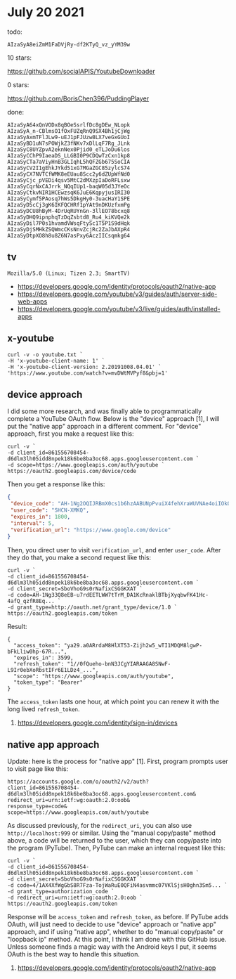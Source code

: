 # July 20 2021

todo:

~~~
AIzaSyA8eiZmM1FaDVjRy-df2KTyQ_vz_yYM39w
~~~

10 stars:

https://github.com/socialAPIS/YoutubeDownloader

0 stars:

https://github.com/BorisChen396/PuddingPlayer

done:

~~~
AIzaSyA64xQnVODx8qBOeSsrlfDc8gDEw_NLopk
AIzaSyA_n-CBlmsO1fOxFUZqRnQ9SX4Bh1jCjWg
AIzaSyAxmTFlJLw9-uEJ1pFJUzw8LX7veGxGUoI
AIzaSyBD1uN7sPOWjkZ3fNKv7xDlLqF7Rg_JLnk
AIzaSyC8UYZpvA2eknNex0Pjid0_eTLJoDu6los
AIzaSyCChP9IaeaDS_LLGBI0P9CDQwTzCxn1kp8
AIzaSyCTa7aViyHnB3GLIqhL5hQFZGb675SoCIA
AIzaSyCV2I1gEhkJYkd51xG7MGaZGC85zylcS74
AIzaSyCX7NVTCfWMK8eEUau8Scc2y6dZUpWfNd0
AIzaSyCjc_pVEDi4qsv5MtC2dMXzpIaDoRFLsxw
AIzaSyCqrNxCAJrrk_NQqIUp1-baqW05d3JYeOc
AIzaSyCtkvNIR1HCEwzsqK6JuE6KqpyjusIRI30
AIzaSyCymf5PAosq7hWs5DkgHy0-3uacHaY1SPE
AIzaSyD5cCj3gK6IKFQCHRf1pYAt9nDKUzfxmPg
AIzaSyDCU8hByM-4DrUqRUYnGn-3llEO78bcxq8
AIzaSyDHQ9ipnphqTzDqZsbtd8_Ru4_kiKVQe2k
AIzaSyDil7P0s1hvamdVWsqFtySc1T5P1S9dHqk
AIzaSyDjSMHkZSQWmcCKsNnvZcjRc2ZaJbAXpR4
AIzaSyDtpXO8h8u8Z6N7asPxy6AczIICsqmkg64
~~~

## tv

~~~
Mozilla/5.0 (Linux; Tizen 2.3; SmartTV)
~~~

- https://developers.google.com/identity/protocols/oauth2/native-app
- https://developers.google.com/youtube/v3/guides/auth/server-side-web-apps
- https://developers.google.com/youtube/v3/live/guides/auth/installed-apps

## x-youtube

~~~
curl -v -o youtube.txt `
-H 'x-youtube-client-name: 1' `
-H 'x-youtube-client-version: 2.20191008.04.01' `
'https://www.youtube.com/watch?v=mvDWtMVPyf8&pbj=1'
~~~

## device approach

I did some more research, and was finally able to programmatically complete a
YouTube OAuth flow. Below is the "device" approach [1], I will put the "native
app" approach in a different comment. For "device" approach, first you make a
request like this:

~~~
curl -v `
-d client_id=861556708454-d6dlm3lh05idd8npek18k6be8ba3oc68.apps.googleusercontent.com `
-d scope=https://www.googleapis.com/auth/youtube `
https://oauth2.googleapis.com/device/code
~~~

Then you get a response like this:

~~~json
{
 "device_code": "AH-1Ng2OQIJRBmX0cs1b6hzAABUNpPvuiX4fehXraWUVNAe4oiIOkQPkcRV...",
 "user_code": "SHCN-XMKQ",
 "expires_in": 1800,
 "interval": 5,
 "verification_url": "https://www.google.com/device"
}
~~~

Then, you direct user to visit `verification_url`, and enter `user_code`. After
they do that, you make a second request like this:

~~~
curl -v `
-d client_id=861556708454-d6dlm3lh05idd8npek18k6be8ba3oc68.apps.googleusercontent.com `
-d client_secret=SboVhoG9s0rNafixCSGGKXAT `
-d code=AH-1Ng33Q8eEB-u7rdEETLWW7tTrM_DA1KcRnaklBTbjXyqbwFK41Hc-4afQ_qzfR8Eq... `
-d grant_type=http://oauth.net/grant_type/device/1.0 `
https://oauth2.googleapis.com/token
~~~

Result:

~~~
{
  "access_token": "ya29.a0ARrdaM8HlXT53-Zijh2w5_wTI1MDQM8lgwP-bFkLliw0hp-67R...",
  "expires_in": 3599,
  "refresh_token": "1//0fQueho-bnN3JCgYIARAAGA8SNwF-L9Ir0ebXoRbstIFr6E1LDz4_...",
  "scope": "https://www.googleapis.com/auth/youtube",
  "token_type": "Bearer"
}
~~~

The `access_token` lasts one hour, at which point you can renew it with the
long lived `refresh_token`.

1. https://developers.google.com/identity/sign-in/devices

## native app approach

Update: here is the process for "native app" [1]. First, program prompts user
to visit page like this:

~~~
https://accounts.google.com/o/oauth2/v2/auth?
client_id=861556708454-d6dlm3lh05idd8npek18k6be8ba3oc68.apps.googleusercontent.com&
redirect_uri=urn:ietf:wg:oauth:2.0:oob&
response_type=code&
scope=https://www.googleapis.com/auth/youtube
~~~

As discussed previously, for the `redirect_uri`, you can also use
`http://localhost:999` or similar. Using the "manual copy/paste" method above,
a code will be returned to the user, which they can copy/paste into the program
(PyTube). Then, PyTube can make an internal request like this:

~~~
curl -v `
-d client_id=861556708454-d6dlm3lh05idd8npek18k6be8ba3oc68.apps.googleusercontent.com `
-d client_secret=SboVhoG9s0rNafixCSGGKXAT `
-d code=4/1AX4XfWgGbS8R7Fza-TojWaRuE0QFiN4asvmmc07VKlSjsH0ghn3Sm5... `
-d grant_type=authorization_code `
-d redirect_uri=urn:ietf:wg:oauth:2.0:oob `
https://oauth2.googleapis.com/token
~~~

Response will be `access_token` and `refresh_token`, as before. If PyTube adds
OAuth, will just need to decide to use "device" approach or "native app"
approach, and if using "native app", whether to do "manual copy/paste" or
"loopback ip" method. At this point, I think I am done with this GitHub issue.
Unless someone finds a magic way with the Android keys I put, it seems OAuth is
the best way to handle this situation.

1. https://developers.google.com/identity/protocols/oauth2/native-app
